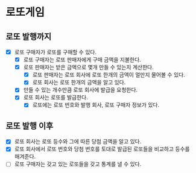 # 로또게임
## 로또 발행까지
- [x] 로또 구매자가 로또를 구매할 수 있다.
  - [x] 로또 구매자는 로또 판매자에게 구매 금액을 지불한다.
  - [x] 로또 판매자는 받은 금액으로 몇개 만들 수 있는지 계산한다.
    - [x] 로또 판매자는 로또 회사에 로또 한개의 금액이 얼만지 물어볼 수 있다.
    - [x] 로또 회사는 로또 한개의 금액을 알고 있다.
  - [x] 만들 수 있는 개수만큼 로또 회사에 발급을 요청한다.
  - [x] 로또 회사는 로또를 발급한다.
    - [x] 로또에는 로또 번호와 발행 회사, 로또 구매자 정보가 있다.
## 로또 발행 이후
- [x] 로또 회사는 로또 등수와 그에 따른 당첨 금액을 알고 있다.
- [x] 로또 회사에서 로또 번호와 당첨 번호를 토대로 발급된 로또들을 비교하고 등수를 매겨준다.
- [ ] 로또 구매자는 갖고 있는 로또들을 갖고 통계를 낼 수 있다.